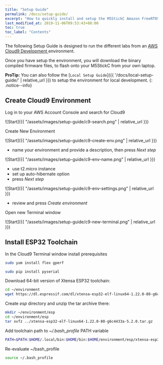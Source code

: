```yaml
---
title: "Setup Guide"
permalink: /docs/setup-guide/
excerpt: "How to quickly install and setup the M5StickC Amazon FreeRTOS Labs."
last_modified_at: 2019-11-06T09:53:43+08:00
toc: true
toc_label: "Contents"
---
```



<!-- title: Setup Guide
layout: single
sidebar:
- nav: docs
permalink: /docs/setup-guide
excerpt: How to quickly install and setup the M5StickC Amazon FreeRTOS Labs.
last_modified_at: '2019-11-06 09:53:43 +0800'
toc: true -->

The following Setup Guide is designed to run the different labs from an [AWS Cloud9 Development ](https://aws.amazon.com/cloud9/)environment.

Once you have setup the environment, you will download the binary compiled firmware files, to flash onto your M5StickC from your own laptop.

**ProTip:** You can also follow the [`Local Setup Guide`]({{ '/docs/local-setup-guide/' | relative_url }}) to setup the environment for local development.
{: .notice--info}


## Create Cloud9 Environment

Log in to your AWS Account Console and search for Cloud9

![Start]({{ "/assets/images/setup-guide/c9-search.png" | relative_url }})

Create New Environment

![Start]({{ "/assets/images/setup-guide/c9-create-env.png" | relative_url }})

- name your environment and provide a description, then press *Next step*

![Start]({{ "/assets/images/setup-guide/c9-env-name.png" | relative_url }})

- use t2.micro instance
- set up auto-hibernate option
- press *Next step*

![Start]({{ "/assets/images/setup-guide/c9-env-settings.png" | relative_url }})

- review and press *Create environment*

Open new Terminal window

![Start]({{ "/assets/images/setup-guide/c9-new-terminal.png" | relative_url }})

## Install ESP32 Toolchain

In the Cloud9 Terminal window install prerequisites

```bash
sudo yum install flex gperf
```
```bash
sudo pip install pyserial
```

Download 64-bit version of Xtensa ESP32 toolchain:

```bash
cd ~/environment
wget https://dl.espressif.com/dl/xtensa-esp32-elf-linux64-1.22.0-80-g6c4433a-5.2.0.tar.gz
```

Create *esp* directory and unzip the tar archive there:

```bash
mkdir ~/environment/esp
cd ~/environment/esp
tar xvfz ../xtensa-esp32-elf-linux64-1.22.0-80-g6c4433a-5.2.0.tar.gz
```

Add toolchain path to *~/.bash_profile* PATH variable

```bash
PATH=$PATH:$HOME/.local/bin:$HOME/bin:$HOME/environment/esp/xtensa-esp32-elf/bin
```

Re-evaluate ~/bash_profile

```bash
source ~/.bash_profile
```
